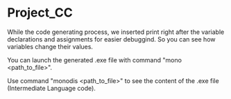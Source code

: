 # Project_CC

While the code generating process, we inserted print right after the variable declarations and assignments for easier debuggind. So you can see how variables change their values.

You can launch the generated .exe file with command "mono <path_to_file>". 

Use command "monodis <path_to_file>" to see the content of the .exe file (Intermediate Language code).

